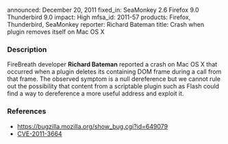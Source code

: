 announced: December 20, 2011
fixed_in: SeaMonkey 2.6
          Firefox 9.0
          Thunderbird 9.0
impact: High
mfsa_id: 2011-57
products: Firefox, Thunderbird, SeaMonkey
reporter: Richard Bateman
title: Crash when plugin removes itself on Mac OS X

<h3>Description</h3>

<p>FireBreath developer <strong>Richard Bateman</strong> reported a crash
on Mac OS X that occurred when a plugin deletes its containing DOM frame
during a call from that frame. The observed symptom is a null dereference
but we cannot rule out the possibility that content from a scriptable plugin
such as Flash could find a way to dereference a more useful address
and exploit it.
</p>


<h3>References</h3>

<ul>
  <li><a href="https://bugzilla.mozilla.org/show_bug.cgi?id=649079">
      https://bugzilla.mozilla.org/show_bug.cgi?id=649079</a></li>
  <li><a href="http://cve.mitre.org/cgi-bin/cvename.cgi?name=CVE-2011-3664" class="ex-ref">CVE-2011-3664</a></li>
</ul>



